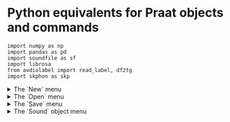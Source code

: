 # Python equivalents for Praat objects and commands

```
import numpy as np
import pandas as pd
import soundfile as sf
import librosa
from audiolabel import read_label, df2tg
import skphon as skp
```

<details>
    <summary>The `New` menu</summary>

| `New` Menu | Command | Equivalent |
|:------------|:--------|:-----------|
| | Record mono Sound... | |
| | Record stereo Sound... | |
| Sound > | Create Sound as pure tone... | |
| Sound > | Create Sound from formula... | |
| Sound > | Create Sound as tone complex... | |
| Sound > | Create Sound as gammatone... | |
| Sound > | Create Sound as Shepard tone... | |
| Sound > | Create Sound from VowelEditor... | |
| | Create TextGrid... | |
| Tiers > | TODO | |
| | Create Corpus... | |
| Tables > | TODO | |
| Stats > | TODO | |
| Generics > | TODO | |
| Acoustic synthesis (Klatt) > | TODO | |
| Articulatory synthesis > | TODO | |
| Text-to-speech synthesis > | TODO | |
| Constraint grammars > | TODO | |
| Symmetric neural networks > | TODO | |
| Feedforward neural networks > | TODO | |

</details>

<details>
    <summary>The `Open` menu</summary>

| `Open` Menu | Command | Equivalent |
|:------------|:--------|:-----------|
| | Read from file... | For Sound, read into 1d numpy arrays:<br>`y, rate = skp.loadsig('mono.wav')`<br>`y1, y2, rate = loadsig('stereo.wav')`<br><br>For TextGrid, read tiers into dataframes:<br>`[df1, df2] = read_label('twotier.TextGrid', ftype='praat')`<br>TODO: create `skp.tg2df` |
| | Open long sound file... | |
| | Read separate channels from sound file... | `y1, y2, rate = skp.loadsig('stereo.wav')` |
| Read from special sound file > | Read Sound from raw Alaw file... | |
| Read from special sound file > | Read Sound from raw 16-bit Little Endian file... | |
| Read from special sound file > | Read Sound from raw 16-bit Big Endian file... | |
| | Read Table from tab-separated file... | [`df = pd.read_csv('file.csv', sep='\t')`](https://pandas.pydata.org/docs/reference/api/pandas.read_csv.html) |
| | Read Table from comma-separated file... | [`df = pd.read_csv('file.csv')`](https://pandas.pydata.org/docs/reference/api/pandas.read_csv.html) |
| | Read Table from semicolon-separated file... | [`df = pd.read_csv('file.csv', sep=';')`](https://pandas.pydata.org/docs/reference/api/pandas.read_csv.html) |
| | Read Table from whitespace-separated file... | [`df = pd.read_csv('file.csv', sep='\s')`](https://pandas.pydata.org/docs/reference/api/pandas.read_csv.html) |
| | Read TableOfReal from headerless spreadsheet file... | |
| | Read Matrix from raw text file... | |
| | Read Strings from raw text file... | |
| Read from special tier file > | Read TextTier from Xwaves... | |
| Read from special tier file > | Read IntervalTier from Xwaves... | |

</details>

<details>
    <summary>The `Save` menu</summary>

| `Save` Menu | Command | Equivalent |
|:------------|:--------|:-----------|
| | Save as text file... | |
| | Save as short text file... | |
| | Save as binary file... | |
| | Save as WAV file... | |
| | Save as AIFF file... | |
| | Save as AIFC file... | |
| | Save as NeXT/Sun file... | |
| | Save as NIST file... | |
| | Save as FLAC file... | |
| | Save as Kay sound file... | |
| | Save as 24-bit WAV file... | |
| | Save as 32-bit WAV file... | |
| | Save as highest quality MP3 file... | |
| | Save as 8-bit signed file... | |
| | Save as 8-bit unsigned file... | |
| | Save as 16-bit big-endian file... | |
| | Save as 16-bit little-endian file... | |
| | Save as 24-bit big-endian file... | |
| | Save as 24-bit little-endian file... | |
| | Save as 32-bit big-endian file... | |
| | Save as 32-bit little-endian file... | |
| | Save as 24-bit big-endian file... | |
| | Append to existing sound file... | |

</details>

<details>
    <summary>The `Sound` object menu</summary>

TODO: Note that many of the `Get` commands are illustrated with the equivalent of `Interpolation: none` in Praat.

| `Sound` Object Menu | Command | Equivalent |
|:------------|:--------|:-----------|
| | Play | |
| Draw > | Draw... | |
| Draw > | Draw where... | |
| Draw > | Paint where... | |
| Draw > | Paint enclosed... | |
| Query > Query time domain > | Get start time | `start = 0.0`<br>`start = 0.0 + toffset` |
| Query > Query time domain > | Get end time | `end = len(y) / rate`<br>`end = (len(y) / rate) + toffset` |
| Query > Query time domain > | Get total duration | `dur = len(y) / rate` |
| Query > | Get number of channels | The 1d array in `y` is always a single channel. To get the number of channels in an audio file identified by `filepath` do:<br>`nchan = sf.SoundFile(filepath).channels`<br>TODO: does this leave an open filehandle? |
| Query > Query time sampling > | Get number of samples | `n = len(y)`|
| Query > Query time sampling > | Get sampling period | `period = 1 / rate` |
| Query > Query time sampling > | Get sampling frequency | stored as `rate` from `loadsig` |
| Query > Query time sampling > | Get time from sample number | `time = (s / rate) + (0.5 / rate)` |
| Query > Query time sampling > | Get all sample times | `times = sampletimes(y, rate)`<br>`times = (np.arange(len(y)) / rate) + (0.5 / rate)` |
| Query > Query time sampling > | Get sample number from time | `s = np.round(time * rate).astype(int)` |
| Query > | Get value at time... | `val = y[ np.round(time * rate).astype(int) ]` |
| Query > | Get value at sample number... | `val = y[s]` |
| Query > | Get minimum... | `min = y.min()`<br>`min = y[skp.samplerange(0.0, 1.0, rate)].min()` |
| Query > | Get time of minimum... | `time = y.argmin() / rate`<br>`time = (y[skp.samplerange(0.0, 1.0, rate)].argmin() + s1) / rate` |
| Query > | Get maximum... | `max = y.max()`<br>`max = y[skp.samplerange(0.0, 1.0, rate)].max()` |
| Query > | Get time of maximum... | `time = y.argmax() / rate`<br>`time = (y[skp.samplerange(0.0, 1.0, rate)].argmax() + s1) / rate` |
| Query > | Get absolute extremum... | |
| Query > | Get nearest zero crossing... | |
| Query > | Get nearest level crossing... | |
| Query > | Get mean... | `mean = y.mean()`<br>`mean = y[skp.samplerange(0.0, 1.0, rate)].mean()` |
| Query > | Get root-mean-square... | `rms = np.sqrt(np.mean(np.square(y)))`<br>`rms = np.sqrt(np.mean(np.square(y[skp.samplerange(0.0, 1.0, rate)])))` |
| Query > | Get standard deviation... | `std = y.std()`<br>`std = y[skp.samplerange(0.0, 1.0, rate)].std()` |
| Query > | Get energy... | |
| Query > | Get power... | |
| Query > | Get energy in air | |
| Query > | Get power in air | |
| Query > | Get intensity (dB) | |
| Modify > Modify times > | Shift times by... | |
| Modify > Modify times > | Shift times to... | |
| Modify > Modify times > | Scale times by... | |
| Modify > Modify times > | Scale times to... | |
| | Reverse | `y_rev = np.flip(y)` |
| | Formula... | `result = y...` |
| | Formula (part)... | `result = y[skp.samplerange(0.0, 1.0, rate)]...` |
| | Add... | `y_add = y + addval` |
| | Subtract mean | `y_ctr = y - y.mean()` |
| | Multiply... | `y_scaled = y * factor` |
| | Multiply by window... | |
| | Scale peak... | |
| | Scale intensity... | |
| | Set value at sample number... | |
| | Set part to zero... | |
| | Override sampling frequency... | |
| Modify > In-place filters > | Filter with one formant (in-place)... | |
| Modify > In-place filters > | Pre-emphasize (in-place)... | |
| Modify > In-place filters > | De-emphasize (in-place)... | |
| Annotate > | To TextGrid... | |
| Annotate > | To TextGrid (speech activity)... | |
| Annotate > | To TextGrid (silences)... | |
| Analyse periodicity > | To Pitch (filtered ac)... | |
| Analyse periodicity > | To Pitch (raw cc)... | |
| Analyse periodicity > | To Pitch (raw ac)... | |
| Analyse periodicity > | To Pitch (filtered cc)... | |
| Analyse periodicity > | To Pitch (shs)... | |
| Analyse periodicity > | To Pitch (SPINET)... | |
| Analyse periodicity > | To PointProcess (periodic, cc)... | |
| Analyse periodicity > | To PointProcess (periodic, peaks)... | |
| Analyse periodicity > | To PointProcess (extrema)... | |
| Analyse periodicity > | To PointProcess (zeroes)... | |
| Analyse periodicity > | To Harmonicity (cc)... | |
| Analyse periodicity > | To Harmonicity (ac)... | |
| Analyse periodicity > | To Harmonicity (gne)... | |
| Analyse periodicity > | To PowerCepstrogram... | |
| Analyse periodicity > | Autocorrelate... | |
| Analyse spectrum > | To Spectrum... | |
| Analyse spectrum > | To Spectrum (resampled)... | |
| Analyse spectrum > | To Ltas... | |
| Analyse spectrum > | To Ltas (pitch-corrected)... | |
| Analyse spectrum > | To Spectrogram... | |
| Analyse spectrum > | To Cochleagram... | |
| Analyse spectrum > | To Spectrogram (pitch-dependent)... | |
| Analyse spectrum > | To BarkSpectrogram... | |
| Analyse spectrum > | To MelSpectrogram... | |
| Analyse spectrum > | To Formant (burg)... | |
| Analyse spectrum > To Formant (hack) > | To Formant (keep all)... | |
| Analyse spectrum > To Formant (hack) > | To Formant (sl)... | |
| Analyse spectrum > To Formant (hack) > | To Formant (robust)... | |
| Analyse spectrum > To Formant (hack) > | To FormantPath... | |
| Analyse spectrum > To LPC > | To LPC (autocorrelation)... | |
| Analyse spectrum > To LPC > | To LPC (covariance)... | |
| Analyse spectrum > To LPC > | To LPC (burg)... | |
| Analyse spectrum > To LPC > | To LPC (marple)... | |
| Analyse spectrum > | To MFCC... | |
| Analyse spectrum > | To FormantPath (burg)... | |
| | To Intensity... | |
| Manipulate > | To Manipulation... | |
| Manipulate > | To KlattGrid (simple)... | |
| Convert > | Convert to mono | |
| Convert > | Convert to stereo | |
| Convert > | Extract all channels | |
| Convert > | Extract one channels... | |
| Convert > | Extract channels... | |
| Convert > | Extract part... | |
| Convert > | Extract part for overlap... | |
| Convert > | Extract Electroglottogram... | |
| Convert > | To Sound (white channels)... | |
| Convert > | To Sound (bss)... | |
| Convert > | To CrossCorrelationTable... | |
| Convert > | Lengthen (overlap-add)... | |
| Convert > | Deepen band modulation... | |
| Convert > | Change gender... | |
| Convert > | Down to Matrix | |
| Filter > | Filter (pass Hann band)... | |
| Filter > | Filter (stop Hann band)... | |
| Filter > | Filter (formula)... | |
| Filter > | To Sound (derivative)... | |
| Filter > | Reduce noise... | |
| Filter > | Filter (one formant)... | |
| Filter > | Filter (pre-emphasis)... | |
| Filter > | Filter (de-emphasis)... | |
| Filter > | Filter (gammatone)... | |
| Combine > | Combine to stereo | |
| Combine > | Combine into SoundList | |
| Combine > | Combine into SoundSet | |
| Combine > | Concatenate | |
| Combine > | Concatenate recoverably | |
| Combine > | Concatenate with overlap... | |
| Combine > | Convolve... | |
| Combine > | Cross-correlate... | |
| Combine > | To CrossCorrelationTable (combined)... | |
| Combine > | To DTW... | |
| Combine > | To ParamCurve... | |

</details>
